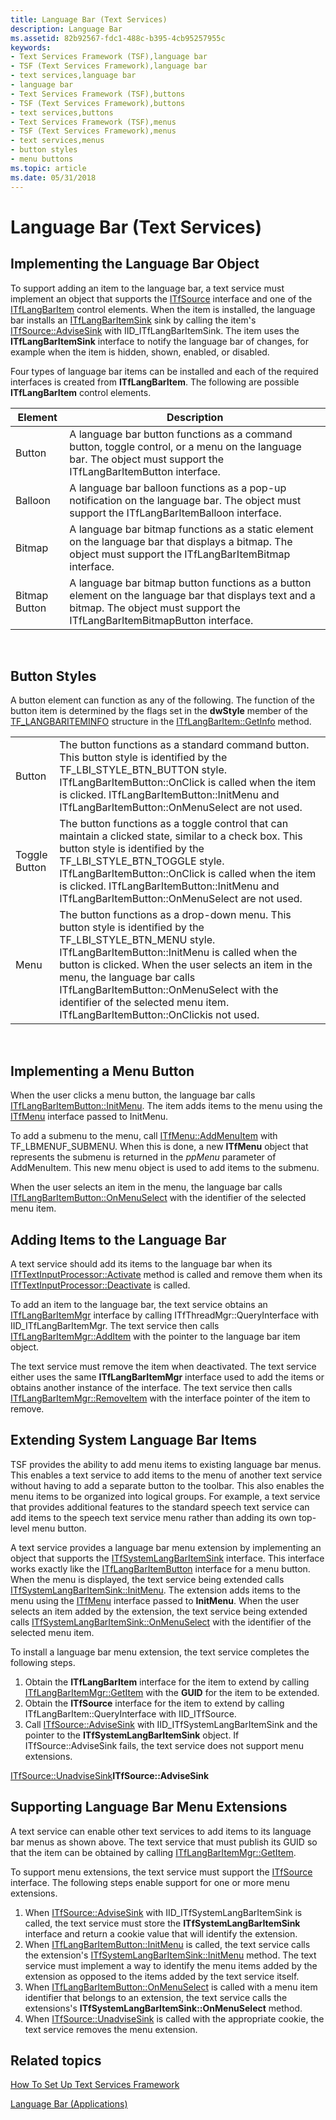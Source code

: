 ```yaml
---
title: Language Bar (Text Services)
description: Language Bar
ms.assetid: 82b92567-fdc1-488c-b395-4cb95257955c
keywords:
- Text Services Framework (TSF),language bar
- TSF (Text Services Framework),language bar
- text services,language bar
- language bar
- Text Services Framework (TSF),buttons
- TSF (Text Services Framework),buttons
- text services,buttons
- Text Services Framework (TSF),menus
- TSF (Text Services Framework),menus
- text services,menus
- button styles
- menu buttons
ms.topic: article
ms.date: 05/31/2018
---
```


# Language Bar (Text Services)

## Implementing the Language Bar Object

To support adding an item to the language bar, a text service must implement an object that supports the [ITfSource](/windows/desktop/api/msctf/nn-msctf-itfsource) interface and one of the [ITfLangBarItem](/windows/desktop/api/ctfutb/nn-ctfutb-itflangbaritem) control elements. When the item is installed, the language bar installs an [ITfLangBarItemSink](/windows/desktop/api/ctfutb/nn-ctfutb-itflangbaritemsink) sink by calling the item's [ITfSource::AdviseSink](/windows/desktop/api/msctf/nf-msctf-itfsource-advisesink) with IID\_ITfLangBarItemSink. The item uses the **ITfLangBarItemSink** interface to notify the language bar of changes, for example when the item is hidden, shown, enabled, or disabled.

Four types of language bar items can be installed and each of the required interfaces is created from **ITfLangBarItem**. The following are possible **ITfLangBarItem** control elements.



|   Element            |    Description                                                                                                                                                                               |
|---------------|-----------------------------------------------------------------------------------------------------------------------------------------------------------------------------------|
| Button        | A language bar button functions as a command button, toggle control, or a menu on the language bar. The object must support the ITfLangBarItemButton interface.                   |
| Balloon       | A language bar balloon functions as a pop-up notification on the language bar. The object must support the ITfLangBarItemBalloon interface.                                       |
| Bitmap        | A language bar bitmap functions as a static element on the language bar that displays a bitmap. The object must support the ITfLangBarItemBitmap interface.                       |
| Bitmap Button | A language bar bitmap button functions as a button element on the language bar that displays text and a bitmap. The object must support the ITfLangBarItemBitmapButton interface. |



 

## Button Styles

A button element can function as any of the following. The function of the button item is determined by the flags set in the **dwStyle** member of the [TF\_LANGBARITEMINFO](/windows/desktop/api/ctfutb/ns-ctfutb-tf_langbariteminfo) structure in the [ITfLangBarItem::GetInfo](/windows/desktop/api/ctfutb/nf-ctfutb-itflangbaritem-getinfo) method.



|               |                                                                                                                                                                                                                                                                                                                                                                                      |
|---------------|--------------------------------------------------------------------------------------------------------------------------------------------------------------------------------------------------------------------------------------------------------------------------------------------------------------------------------------------------------------------------------------|
| Button        | The button functions as a standard command button. This button style is identified by the TF\_LBI\_STYLE\_BTN\_BUTTON style. ITfLangBarItemButton::OnClick is called when the item is clicked. ITfLangBarItemButton::InitMenu and ITfLangBarItemButton::OnMenuSelect are not used.                                                                                                   |
| Toggle Button | The button functions as a toggle control that can maintain a clicked state, similar to a check box. This button style is identified by the TF\_LBI\_STYLE\_BTN\_TOGGLE style. ITfLangBarItemButton::OnClick is called when the item is clicked. ITfLangBarItemButton::InitMenu and ITfLangBarItemButton::OnMenuSelect are not used.                                                  |
| Menu          | The button functions as a drop-down menu. This button style is identified by the TF\_LBI\_STYLE\_BTN\_MENU style. ITfLangBarItemButton::InitMenu is called when the button is clicked. When the user selects an item in the menu, the language bar calls ITfLangBarItemButton::OnMenuSelect with the identifier of the selected menu item. ITfLangBarItemButton::OnClickis not used. |



 

## Implementing a Menu Button

When the user clicks a menu button, the language bar calls [ITfLangBarItemButton::InitMenu](/windows/desktop/api/Ctfutb/nf-ctfutb-itflangbaritembutton-initmenu). The item adds items to the menu using the [ITfMenu](/windows/desktop/api/ctfutb/nn-ctfutb-itfmenu) interface passed to InitMenu.

To add a submenu to the menu, call [ITfMenu::AddMenuItem](/windows/desktop/api/Ctfutb/nf-ctfutb-itfmenu-addmenuitem) with TF\_LBMENUF\_SUBMENU. When this is done, a new **ITfMenu** object that represents the submenu is returned in the *ppMenu* parameter of AddMenuItem. This new menu object is used to add items to the submenu.

When the user selects an item in the menu, the language bar calls [ITfLangBarItemButton::OnMenuSelect](/windows/desktop/api/Ctfutb/nf-ctfutb-itflangbaritembutton-onmenuselect) with the identifier of the selected menu item.

## Adding Items to the Language Bar

A text service should add its items to the language bar when its [ITfTextInputProcessor::Activate](/windows/desktop/api/msctf/nf-msctf-itftextinputprocessor-activate) method is called and remove them when its [ITfTextInputProcessor::Deactivate](/windows/desktop/api/msctf/nf-msctf-itftextinputprocessor-deactivate) is called.

To add an item to the language bar, the text service obtains an [ITfLangBarItemMgr](/windows/desktop/api/ctfutb/nn-ctfutb-itflangbaritemmgr) interface by calling ITfThreadMgr::QueryInterface with IID\_ITfLangBarItemMgr. The text service then calls [ITfLangBarItemMgr::AddItem](/windows/desktop/api/ctfutb/nf-ctfutb-itflangbaritemmgr-additem) with the pointer to the language bar item object.

The text service must remove the item when deactivated. The text service either uses the same **ITfLangBarItemMgr** interface used to add the items or obtains another instance of the interface. The text service then calls [ITfLangBarItemMgr::RemoveItem](/windows/desktop/api/ctfutb/nf-ctfutb-itflangbaritemmgr-removeitem) with the interface pointer of the item to remove.

## Extending System Language Bar Items

TSF provides the ability to add menu items to existing language bar menus. This enables a text service to add items to the menu of another text service without having to add a separate button to the toolbar. This also enables the menu items to be organized into logical groups. For example, a text service that provides additional features to the standard speech text service can add items to the speech text service menu rather than adding its own top-level menu button.

A text service provides a language bar menu extension by implementing an object that supports the [ITfSystemLangBarItemSink](/windows/desktop/api/ctfutb/nn-ctfutb-itfsystemlangbaritemsink) interface. This interface works exactly like the [ITfLangBarItemButton](/windows/desktop/api/Ctfutb/nn-ctfutb-itflangbaritembutton) interface for a menu button. When the menu is displayed, the text service being extended calls [ITfSystemLangBarItemSink::InitMenu](/windows/desktop/api/ctfutb/nf-ctfutb-itfsystemlangbaritemsink-initmenu). The extension adds items to the menu using the [ITfMenu](/windows/desktop/api/ctfutb/nn-ctfutb-itfmenu) interface passed to **InitMenu**. When the user selects an item added by the extension, the text service being extended calls [ITfSystemLangBarItemSink::OnMenuSelect](/windows/desktop/api/ctfutb/nf-ctfutb-itfsystemlangbaritemsink-onmenuselect) with the identifier of the selected menu item.

To install a language bar menu extension, the text service completes the following steps.

1.  Obtain the **ITfLangBarItem** interface for the item to extend by calling [ITfLangBarItemMgr::GetItem](/windows/desktop/api/ctfutb/nf-ctfutb-itflangbaritemmgr-getitem) with the **GUID** for the item to be extended.
2.  Obtain the **ITfSource** interface for the item to extend by calling ITfLangBarItem::QueryInterface with IID\_ITfSource.
3.  Call [ITfSource::AdviseSink](/windows/desktop/api/msctf/nf-msctf-itfsource-advisesink) with IID\_ITfSystemLangBarItemSink and the pointer to the **ITfSystemLangBarItemSink** object. If ITfSource::AdviseSink fails, the text service does not support menu extensions.

[ITfSource::UnadviseSink](/windows/desktop/api/msctf/nf-msctf-itfsource-unadvisesink)**ITfSource::AdviseSink**

## Supporting Language Bar Menu Extensions

A text service can enable other text services to add items to its language bar menus as shown above. The text service that must publish its GUID so that the item can be obtained by calling [ITfLangBarItemMgr::GetItem](/windows/desktop/api/ctfutb/nf-ctfutb-itflangbaritemmgr-getitem).

To support menu extensions, the text service must support the [ITfSource](/windows/desktop/api/msctf/nn-msctf-itfsource) interface. The following steps enable support for one or more menu extensions.

1.  When [ITfSource::AdviseSink](/windows/desktop/api/msctf/nf-msctf-itfsource-advisesink) with IID\_ITfSystemLangBarItemSink is called, the text service must store the **ITfSystemLangBarItemSink** interface and return a cookie value that will identify the extension.
2.  When [ITfLangBarItemButton::InitMenu](/windows/desktop/api/Ctfutb/nf-ctfutb-itflangbaritembutton-initmenu) is called, the text service calls the extension's [ITfSystemLangBarItemSink::InitMenu](/windows/desktop/api/ctfutb/nf-ctfutb-itfsystemlangbaritemsink-initmenu) method. The text service must implement a way to identify the menu items added by the extension as opposed to the items added by the text service itself.
3.  When [ITfLangBarItemButton::OnMenuSelect](/windows/desktop/api/Ctfutb/nf-ctfutb-itflangbaritembutton-onmenuselect) is called with a menu item identifier that belongs to an extension, the text service calls the extensions's **ITfSystemLangBarItemSink::OnMenuSelect** method.
4.  When [ITfSource::UnadviseSink](/windows/desktop/api/msctf/nf-msctf-itfsource-unadvisesink) is called with the appropriate cookie, the text service removes the menu extension.

## Related topics

<dl> <dt>

[How To Set Up Text Services Framework](how-to-set-up-tsf.md)
</dt> <dt>

[Language Bar (Applications)](language-bar-app.md)
</dt> </dl>

 

 

